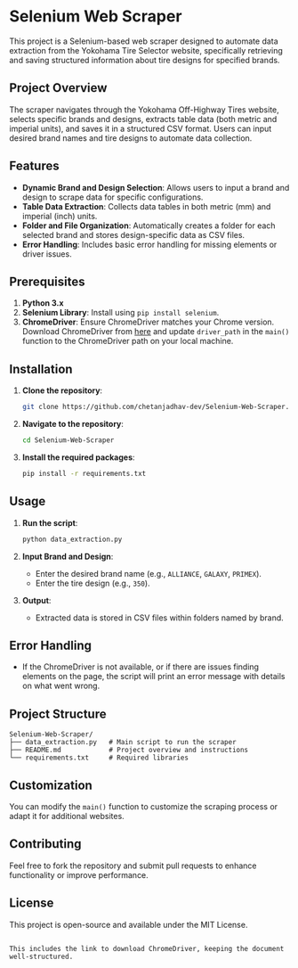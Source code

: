# Selenium Web Scraper

This project is a Selenium-based web scraper designed to automate data extraction from the Yokohama Tire Selector website, specifically retrieving and saving structured information about tire designs for specified brands.

## Project Overview

The scraper navigates through the Yokohama Off-Highway Tires website, selects specific brands and designs, extracts table data (both metric and imperial units), and saves it in a structured CSV format. Users can input desired brand names and tire designs to automate data collection.

## Features

- **Dynamic Brand and Design Selection**: Allows users to input a brand and design to scrape data for specific configurations.
- **Table Data Extraction**: Collects data tables in both metric (mm) and imperial (inch) units.
- **Folder and File Organization**: Automatically creates a folder for each selected brand and stores design-specific data as CSV files.
- **Error Handling**: Includes basic error handling for missing elements or driver issues.

## Prerequisites

1. **Python 3.x**
2. **Selenium Library**: Install using `pip install selenium`.
3. **ChromeDriver**: Ensure ChromeDriver matches your Chrome version. Download ChromeDriver from [here](https://storage.googleapis.com/chrome-for-testing-public/130.0.6723.116/win64/chromedriver-win64.zip) and update `driver_path` in the `main()` function to the ChromeDriver path on your local machine.

## Installation

1. **Clone the repository**:
   ```bash
   git clone https://github.com/chetanjadhav-dev/Selenium-Web-Scraper.git
   ```
2. **Navigate to the repository**:
   ```bash
   cd Selenium-Web-Scraper
   ```
3. **Install the required packages**:
   ```bash
   pip install -r requirements.txt
   ```

## Usage

1. **Run the script**:
   ```bash
   python data_extraction.py
   ```
2. **Input Brand and Design**:
   - Enter the desired brand name (e.g., `ALLIANCE`, `GALAXY`, `PRIMEX`).
   - Enter the tire design (e.g., `350`).

3. **Output**:
   - Extracted data is stored in CSV files within folders named by brand.

## Error Handling

- If the ChromeDriver is not available, or if there are issues finding elements on the page, the script will print an error message with details on what went wrong.

## Project Structure

```plaintext
Selenium-Web-Scraper/
├── data_extraction.py   # Main script to run the scraper
├── README.md            # Project overview and instructions
└── requirements.txt     # Required libraries
```

## Customization

You can modify the `main()` function to customize the scraping process or adapt it for additional websites.

## Contributing

Feel free to fork the repository and submit pull requests to enhance functionality or improve performance.

## License

This project is open-source and available under the MIT License.
```

This includes the link to download ChromeDriver, keeping the document well-structured.
